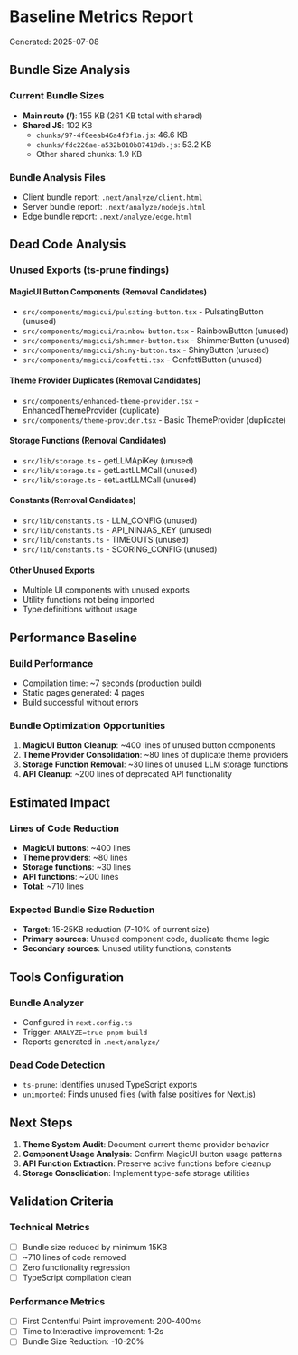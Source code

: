 # Baseline Metrics Report

Generated: 2025-07-08

## Bundle Size Analysis

### Current Bundle Sizes

- **Main route (/)**: 155 KB (261 KB total with shared)
- **Shared JS**: 102 KB
  - `chunks/97-4f0eeab46a4f3f1a.js`: 46.6 KB
  - `chunks/fdc226ae-a532b010b87419db.js`: 53.2 KB
  - Other shared chunks: 1.9 KB

### Bundle Analysis Files

- Client bundle report: `.next/analyze/client.html`
- Server bundle report: `.next/analyze/nodejs.html`
- Edge bundle report: `.next/analyze/edge.html`

## Dead Code Analysis

### Unused Exports (ts-prune findings)

#### MagicUI Button Components (Removal Candidates)

- `src/components/magicui/pulsating-button.tsx` - PulsatingButton (unused)
- `src/components/magicui/rainbow-button.tsx` - RainbowButton (unused)
- `src/components/magicui/shimmer-button.tsx` - ShimmerButton (unused)
- `src/components/magicui/shiny-button.tsx` - ShinyButton (unused)
- `src/components/magicui/confetti.tsx` - ConfettiButton (unused)

#### Theme Provider Duplicates (Removal Candidates)

- `src/components/enhanced-theme-provider.tsx` - EnhancedThemeProvider (duplicate)
- `src/components/theme-provider.tsx` - Basic ThemeProvider (duplicate)

#### Storage Functions (Removal Candidates)

- `src/lib/storage.ts` - getLLMApiKey (unused)
- `src/lib/storage.ts` - getLastLLMCall (unused)
- `src/lib/storage.ts` - setLastLLMCall (unused)

#### Constants (Removal Candidates)

- `src/lib/constants.ts` - LLM_CONFIG (unused)
- `src/lib/constants.ts` - API_NINJAS_KEY (unused)
- `src/lib/constants.ts` - TIMEOUTS (unused)
- `src/lib/constants.ts` - SCORING_CONFIG (unused)

#### Other Unused Exports

- Multiple UI components with unused exports
- Utility functions not being imported
- Type definitions without usage

## Performance Baseline

### Build Performance

- Compilation time: ~7 seconds (production build)
- Static pages generated: 4 pages
- Build successful without errors

### Bundle Optimization Opportunities

1. **MagicUI Button Cleanup**: ~400 lines of unused button components
2. **Theme Provider Consolidation**: ~80 lines of duplicate theme providers
3. **Storage Function Removal**: ~30 lines of unused LLM storage functions
4. **API Cleanup**: ~200 lines of deprecated API functionality

## Estimated Impact

### Lines of Code Reduction

- **MagicUI buttons**: ~400 lines
- **Theme providers**: ~80 lines
- **Storage functions**: ~30 lines
- **API functions**: ~200 lines
- **Total**: ~710 lines

### Expected Bundle Size Reduction

- **Target**: 15-25KB reduction (7-10% of current size)
- **Primary sources**: Unused component code, duplicate theme logic
- **Secondary sources**: Unused utility functions, constants

## Tools Configuration

### Bundle Analyzer

- Configured in `next.config.ts`
- Trigger: `ANALYZE=true pnpm build`
- Reports generated in `.next/analyze/`

### Dead Code Detection

- `ts-prune`: Identifies unused TypeScript exports
- `unimported`: Finds unused files (with false positives for Next.js)

## Next Steps

1. **Theme System Audit**: Document current theme provider behavior
2. **Component Usage Analysis**: Confirm MagicUI button usage patterns
3. **API Function Extraction**: Preserve active functions before cleanup
4. **Storage Consolidation**: Implement type-safe storage utilities

## Validation Criteria

### Technical Metrics

- [ ] Bundle size reduced by minimum 15KB
- [ ] ~710 lines of code removed
- [ ] Zero functionality regression
- [ ] TypeScript compilation clean

### Performance Metrics

- [ ] First Contentful Paint improvement: 200-400ms
- [ ] Time to Interactive improvement: 1-2s
- [ ] Bundle Size Reduction: -10-20%
